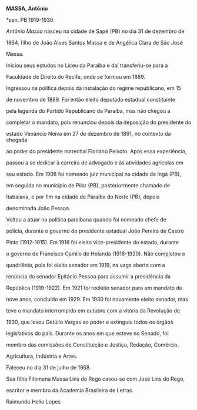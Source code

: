 **MASSA, Antônio**



\*sen. PB 1919-1930.



*Antônio Massa* nasceu na cidade de Sapé (PB) no dia 31 de dezembro de

1864, filho de João Alves Santos Massa e de Angélica Clara de São José

Massa.



Iniciou seus estudos no Liceu da Paraíba e daí transferiu-se para a

Faculdade de Direito do Recife, onde se formou em 1889.



Ingressou na política depois da instalação do regime republicano, em 15

de novembro de 1889. Foi então eleito deputado estadual constituinte

pela legenda do Partido Republicano da Paraíba, mas não chegou a

completar o mandato, pois renunciou depois da deposição do presidente do

estado Venâncio Neiva em 27 de dezembro de 1891, no contexto da chegada

ao poder do presidente marechal Floriano Peixoto. Após essa experiência,

passou a se dedicar à carreira de advogado e às atividades agrícolas em

seu estado. Em 1906 foi nomeado juiz municipal na cidade de Ingá (PB),

em seguida no município de Pilar (PB), posteriormente chamado de

Itabaiana, e por fim na cidade de Paraíba do Norte (PB), depois

denominada João Pessoa.



Voltou a atuar na política paraibana quando foi nomeado chefe de

polícia, durante o governo do presidente estadual João Pereira de Castro

Pinto (1912-1915). Em 1916 foi eleito vice-presidente do estado, durante

o governo de Francisco Camilo de Holanda (1916-1920). Não completou o

quadriênio, pois foi eleito senador em 1919, na vaga aberta com a

renúncia do senador Epitácio Pessoa para assumir a presidência da

República (1919-1922). Em 1921 foi reeleito senador para um mandato de

nove anos, concluído em 1929. Em 1930 foi novamente eleito senador, mas

teve o mandato interrompido em outubro com a vitória da Revolução de

1930, que levou Getúlio Vargas ao poder e extinguiu todos os órgãos

legislativos do país. Durante os anos em que esteve no Senado, foi

membro das comissões de Constituição e Justiça, Redação, Comércio,

Agricultura, Indústria e Artes.



Faleceu no dia 31 de julho de 1958.



Sua filha Filomena Massa Lins do Rego casou-se com José Lins do Rego,

escritor e membro da Academia Brasileira de Letras.



Raimundo Helio Lopes



